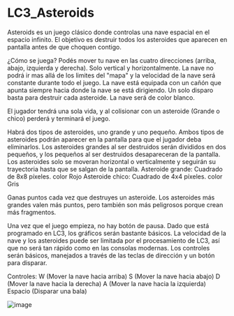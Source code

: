 # LC3_Asteroids

Asteroids es un juego clásico donde controlas una nave espacial en el espacio infinito. El objetivo es destruir todos los asteroides que aparecen en pantalla antes de que choquen contigo.

¿Cómo se juega? Podés mover tu nave en las cuatro direcciones (arriba, abajo, izquierda y derecha). Solo vertical y horizontalmente. La nave no podrá ir mas allá de los limites del "mapa" y la velocidad de la nave será constante durante todo el juego. La nave está equipada con un cañón que apunta siempre hacia donde la nave se está dirigiendo. Un solo disparo basta para destruir cada asteroide. La nave será de color blanco.

El jugador tendrá una sola vida, y al colisionar con un asteroide (Grande o chico) perderá y terminará el juego.

Habrá dos tipos de asteroides, uno grande y uno pequeño. Ambos tipos de asteroides podrán aparecer en la pantalla para que el jugador deba eliminarlos. Los asteroides grandes al ser destruidos serán divididos en dos pequeños, y los pequeños al ser destruidos desapareceran de la pantalla. Los asteroides solo se moveran horizontal o verticalmente y seguirán su trayectoria hasta que se salgan de la pantalla. Asteroide grande: Cuadrado de 8x8 píxeles. color Rojo Asteroide chico: Cuadrado de 4x4 píxeles. color Gris

Ganas puntos cada vez que destruyes un asteroide. Los asteroides más grandes valen más puntos, pero también son más peligrosos porque crean más fragmentos.

Una vez que el juego empieza, no hay botón de pausa. Dado que está programado en LC3, los gráficos serán bastante básicos. La velocidad de la nave y los asteroides puede ser limitada por el procesamiento de LC3, así que no será tan rápido como en las consolas modernas. Los controles serán básicos, manejados a través de las teclas de dirección y un botón para disparar.

Controles: W (Mover la nave hacia arriba) S (Mover la nave hacia abajo) D (Mover la nave hacia la derecha) A (Mover la nave hacia la izquierda) Espacio (Disparar una bala)

![image](https://github.com/user-attachments/assets/06099c9a-fa64-4c52-ad18-074232c97c20)
